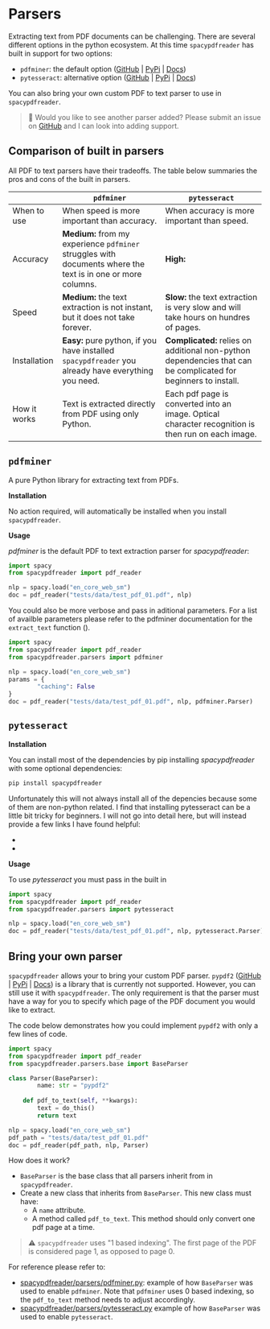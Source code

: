 # Parsers

Extracting text from PDF documents can be challenging. There are several different options in the python ecosystem. At this time `spacypdfreader` has built in support for two options:

- `pdfminer`: the default option ([GitHub]() | [PyPi]() | [Docs]())
- `pytesseract`: alternative option ([GitHub]() | [PyPi]() | [Docs]())

You can also bring your own custom PDF to text parser to use in `spacypdfreader`.

> :information_desk_person: Would you like to see another parser added? Please submit an issue on [GitHub]() and I can look into adding support.

## Comparison of built in parsers

All PDF to text parsers have their tradeoffs. The table below summaries the pros and cons of the built in parsers.

|              | `pdfminer`                                                   | `pytesseract`                                                |
| ------------ | ------------------------------------------------------------ | ------------------------------------------------------------ |
| When to use  | When speed is more important than accuracy.                  | When accuracy is more important than speed.                  |
| Accuracy     | **Medium:** from my experience `pdfminer` struggles with documents where the text is in one or more columns. | **High:**                                                    |
| Speed        | **Medium:** the text extraction is not instant, but it does not take forever. | **Slow:** the text extraction is very slow and will take hours on hundres of pages. |
| Installation | **Easy:** pure python, if you have installed `spacypdfreader` you already have everything you need. | **Complicated:** relies on additional non-python dependencies that can be complicated for beginners to install. |
| How it works | Text is extracted directly from PDF using only Python.       | Each pdf page is converted into an image. Optical character recognition is then run on each image. |

## `pdfminer`

A pure Python library for extracting text from PDFs.

**Installation** 

No action required, will automatically be installed when you install `spacypdfreader`.

**Usage**

*pdfminer* is the default PDF to text extraction parser for *spacypdfreader*:

```python
import spacy
from spacypdfreader import pdf_reader

nlp = spacy.load("en_core_web_sm")
doc = pdf_reader("tests/data/test_pdf_01.pdf", nlp)
```

You could also be more verbose and pass in aditional parameters. For a list of availble parameters please refer to the pdfminer documentation for the `extract_text` function ([]()).

```python
import spacy
from spacypdfreader import pdf_reader
from spacypdfreader.parsers import pdfminer

nlp = spacy.load("en_core_web_sm")
params = {
		"caching": False
}
doc = pdf_reader("tests/data/test_pdf_01.pdf", nlp, pdfminer.Parser)
```

## `pytesseract`

**Installation**

You can install most of the dependencies by pip installing *spacypdfreader* with some optional dependencies:

```bash
pip install spacypdfreader
```

Unfortunately this will not always install all of the depencies because some of them are non-python related. I find that installing pytesseract can be a little bit tricky for beginners. I will not go into detail here, but will instead provide a few links I have found helpful:

- []()
- []()

**Usage**

To use *pytesseract* you must pass in the built in 

```python
import spacy
from spacypdfreader import pdf_reader
from spacypdfreader.parsers import pytesseract

nlp = spacy.load("en_core_web_sm")
doc = pdf_reader("tests/data/test_pdf_01.pdf", nlp, pytesseract.Parser)
```



## Bring your own parser

`spacypdfreader` allows your to bring your custom PDF parser. `pypdf2` ([GitHub]() | [PyPi]() | [Docs]()) is a library that is currently not supported. However, you can still use it with `spacypdfreader`. The only requirement is that the parser must have a way for you to specify which page of the PDF document you would like to extract.

The code below demonstrates how you could implement  `pypdf2` with only a few lines of code.

```python
import spacy
from spacypdfreader import pdf_reader
from spacypdfreader.parsers.base import BaseParser

class Parser(BaseParser):
		name: str = "pypdf2"
    
    def pdf_to_text(self, **kwargs):
      	text = do_this()
        return text

nlp = spacy.load("en_core_web_sm")
pdf_path = "tests/data/test_pdf_01.pdf"
doc = pdf_reader(pdf_path, nlp, Parser)

```

How does it work?

- `BaseParser` is the base class that all parsers inherit from in `spacypdfreader`.
- Create a new class that inherits from `BaseParser`. This new class must have:
    - A `name` attribute.
    - A method called `pdf_to_text`. This method should only convert one pdf page at a time.

> :warning: `spacypdfreader` uses "1 based indexing". The first page of the PDF is considered page 1, as opposed to page 0.

For reference please refer to:

- [spacypdfreader/parsers/pdfminer.py](): example of how `BaseParser` was used to enable `pdfminer`. Note that `pdfminer` uses 0 based indexing, so the `pdf_to_text` method needs to adjust accordingly.
- [spacypdfreader/parsers/pytesseract.py]() example of how `BaseParser` was used to enable `pytesseract`.

